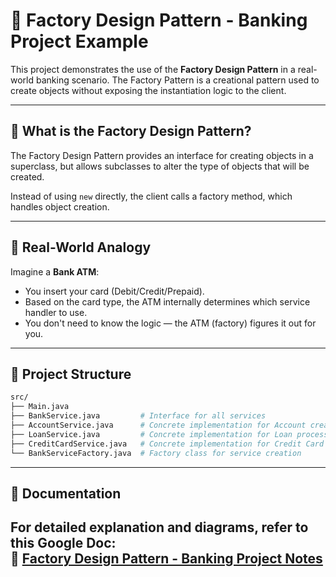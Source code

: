 # 🏦 Factory Design Pattern - Banking Project Example

This project demonstrates the use of the **Factory Design Pattern** in a real-world banking scenario. The Factory Pattern is a creational
pattern used to create objects without exposing the instantiation logic to the client.

---

## 📌 What is the Factory Design Pattern?

The Factory Design Pattern provides an interface for creating objects in a superclass, but allows subclasses to alter the type of objects
that will be created.

Instead of using `new` directly, the client calls a factory method, which handles object creation.

---

## 📘 Real-World Analogy

Imagine a **Bank ATM**:

- You insert your card (Debit/Credit/Prepaid).
- Based on the card type, the ATM internally determines which service handler to use.
- You don't need to know the logic — the ATM (factory) figures it out for you.

---

## 🧱 Project Structure

```bash
src/
├── Main.java
├── BankService.java         # Interface for all services
├── AccountService.java      # Concrete implementation for Account creation
├── LoanService.java         # Concrete implementation for Loan processing
├── CreditCardService.java   # Concrete implementation for Credit Card application
└── BankServiceFactory.java  # Factory class for service creation
```

---

## 📄 Documentation

For detailed explanation and diagrams, refer to this Google Doc:  
🔗 [Factory Design Pattern - Banking Project Notes](https://docs.google.com/document/d/1ga0ufnN0_Q2yqzQB_WPuNcIQ9Cj-DXamKv2B-XVGey4/edit?tab=t.c0xc69wbfps5#heading=h.8ify0g1yiqff)
---
